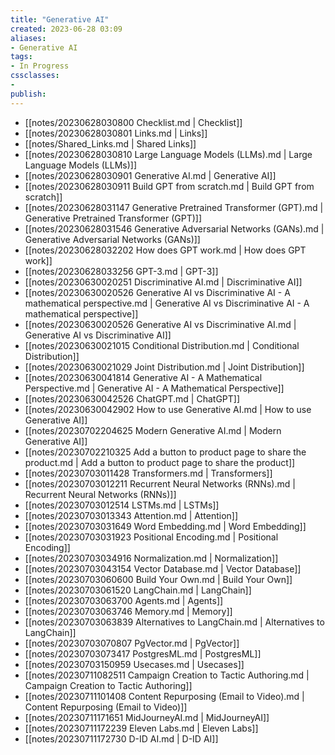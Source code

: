```yaml
---
title: "Generative AI"
created: 2023-06-28 03:09
aliases: 
- Generative AI
tags:
- In Progress
cssclasses:
- 
publish:
---
```


<!-- 
tags: 
-->

<!--internal
parent:: [[]]
child:: [[]]
related:: [[]]
-->

<!--external
- []()
-->

- [[notes/20230628030800 Checklist.md | Checklist]]
- [[notes/20230628030801 Links.md | Links]]
- [[notes/Shared_Links.md | Shared Links]]
- [[notes/20230628030810 Large Language Models (LLMs).md | Large Language Models (LLMs)]]
- [[notes/20230628030901 Generative AI.md | Generative AI]]
- [[notes/20230628030911 Build GPT from scratch.md | Build GPT from scratch]]
- [[notes/20230628031147 Generative Pretrained Transformer (GPT).md | Generative Pretrained Transformer (GPT)]]
- [[notes/20230628031546 Generative Adversarial Networks (GANs).md | Generative Adversarial Networks (GANs)]]
- [[notes/20230628032202 How does GPT work.md | How does GPT work]]
- [[notes/20230628033256 GPT-3.md | GPT-3]]
- [[notes/20230630020251 Discriminative AI.md | Discriminative AI]]
- [[notes/20230630020526 Generative AI vs Discriminative AI - A mathematical perspective.md | Generative AI vs Discriminative AI - A mathematical perspective]]
- [[notes/20230630020526 Generative AI vs Discriminative AI.md | Generative AI vs Discriminative AI]]
- [[notes/20230630021015 Conditional Distribution.md | Conditional Distribution]]
- [[notes/20230630021029 Joint Distribution.md | Joint Distribution]]
- [[notes/20230630041814 Generative AI - A Mathematical Perspective.md | Generative AI - A Mathematical Perspective]]
- [[notes/20230630042526 ChatGPT.md | ChatGPT]]
- [[notes/20230630042902 How to use Generative AI.md | How to use Generative AI]]
- [[notes/20230702204625 Modern Generative AI.md | Modern Generative AI]]
- [[notes/20230702210325 Add a button to product page to share the product.md | Add a button to product page to share the product]]
- [[notes/20230703011428 Transformers.md | Transformers]]
- [[notes/20230703012211 Recurrent Neural Networks (RNNs).md | Recurrent Neural Networks (RNNs)]]
- [[notes/20230703012514 LSTMs.md | LSTMs]]
- [[notes/20230703013343 Attention.md | Attention]]
- [[notes/20230703031649 Word Embedding.md | Word Embedding]]
- [[notes/20230703031923 Positional Encoding.md | Positional Encoding]]
- [[notes/20230703034916 Normalization.md | Normalization]]
- [[notes/20230703043154 Vector Database.md | Vector Database]]
- [[notes/20230703060600 Build Your Own.md | Build Your Own]]
- [[notes/20230703061520 LangChain.md | LangChain]]
- [[notes/20230703063700 Agents.md | Agents]]
- [[notes/20230703063746 Memory.md | Memory]]
- [[notes/20230703063839 Alternatives to LangChain.md | Alternatives to LangChain]]
- [[notes/20230703070807 PgVector.md | PgVector]]
- [[notes/20230703073417 PostgresML.md | PostgresML]]
- [[notes/20230703150959 Usecases.md | Usecases]]
- [[notes/20230711082511 Campaign Creation to Tactic Authoring.md | Campaign Creation to Tactic Authoring]]
- [[notes/20230711101408 Content Repurposing (Email to Video).md | Content Repurposing (Email to Video)]]
- [[notes/20230711171651 MidJourneyAI.md | MidJourneyAI]]
- [[notes/20230711172239 Eleven Labs.md | Eleven Labs]]
- [[notes/20230711172730 D-ID AI.md | D-ID AI]]